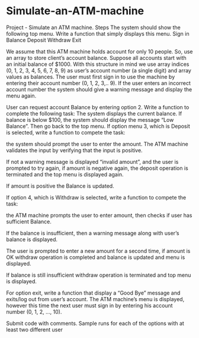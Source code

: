 # Simulate-an-ATM-machine
Project - Simulate an ATM machine.
Steps
The system should show the following top menu. Write a function that simply displays this menu.
Sign in
Balance
Deposit
Withdraw
Exit

We assume that this ATM machine holds account for only 10 people. So, use an array to store client’s account balance. Suppose all accounts start with an initial balance of $1000. With this structure in mind we use array indices (0, 1, 2, 3, 4, 5, 6, 7, 8, 9) as user’s account number (a single digit) and array values as balances.  The user must first sign in to use the machine by entering their account number (0, 1, 2, 3,.. 9). If the user enters an incorrect account number the system should give a warning message and display the menu again.

User can request account Balance by entering option 2. Write a function to complete the following task: 
The system displays the current balance. 
If balance is below $100, the system should display the message “Low Balance”.
Then go back to the top menu.
If option menu 3, which is Deposit is selected, write a function to compete the task:

the system should prompt the user to enter the amount. The ATM machine validates the input by verifying that the input is positive. 

If not a warning message is displayed “invalid amount”, and the user is prompted to try again, if amount is negative again, the deposit operation is terminated and the top menu is displayed again.  

If amount is positive the Balance is updated.

If option 4, which is Withdraw is selected,  write a function to compete the task: 

the ATM machine prompts the user to enter amount, then checks if user has sufficient Balance. 

If the balance is insufficient, then a warning message along with user’s balance is displayed. 

The user is prompted to enter a new amount for a second time, if amount is OK withdraw operation is completed and balance is updated and menu is displayed. 

If balance is still insufficient withdraw operation is terminated and top menu is displayed. 

For option exit, write a function that display a “Good Bye” message and exits/log out from user’s account. The ATM machine’s menu is displayed, however this time the next user must sign in by entering his account number (0, 1, 2, …, 10).

Submit code with comments. Sample runs for each of the options with at least two different user
